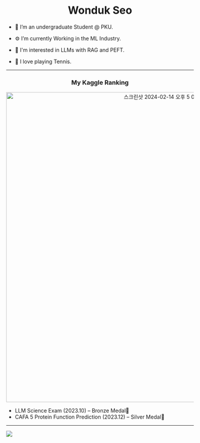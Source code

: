 <h1 align="center">Wonduk Seo</h1>

- 🦆 I’m an undergraduate Student @ PKU.

- ⚙️ I’m currently Working in the ML Industry.

- 🧐 I'm interested in LLMs with RAG and PEFT.

- 🏸 I love playing Tennis.
 
---

<h3 align = "center">My Kaggle Ranking </h3>

<p align="center">
 <img width="833" alt="스크린샷 2024-02-14 오후 5 00 16" src="https://github.com/MarsSeo/MarsSeo/assets/103374757/2058887e-f9e9-45cf-b3bd-3d189c7edc04">
</p>


* LLM Science Exam (2023.10) – Bronze Medal🥉
* CAFA 5 Protein Function Prediction (2023.12) – Silver Medal🥈

---

![](https://komarev.com/ghpvc/?username=MarsSeo)
